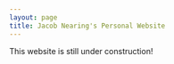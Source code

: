```yaml
---
layout: page
title: Jacob Nearing's Personal Website
---
```


This website is still under construction!

